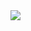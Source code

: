 

<picture>
  <source
    srcset="https://github-readme-stats.vercel.app/api?username=prashant0612&show_icons=true&theme=dark"
    media="(prefers-color-scheme: dark)"
  />
  <source
    srcset="https://github-readme-stats.vercel.app/api?username=prashant0612&show_icons=true"
    media="(prefers-color-scheme: light), (prefers-color-scheme: no-preference)"
  />
  <img src="https://github-readme-stats.vercel.app/api?username=prashant0612&show_icons=true" />
</picture>
